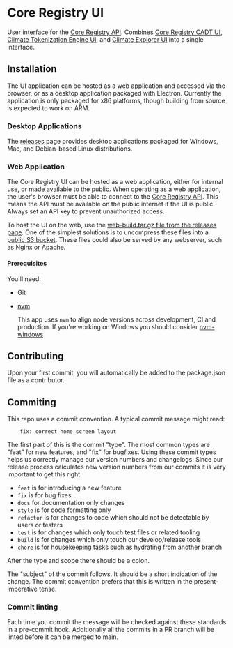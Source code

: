 # Core Registry UI

User interface for the [Core Registry API](https://github.com/Chia-Network/core-registry-api).  Combines [Core Registry CADT UI](https://github.com/Chia-Network/core-registry-cadt-ui/), [Climate Tokenization Engine UI](https://github.com/Chia-Network/Climate-Tokenization-Engine-UI), and [Climate Explorer UI](https://github.com/Chia-Network/climate-explorer-ui) into a single interface.  

## Installation

The UI application can be hosted as a web application and accessed via the browser, or as a desktop application packaged with Electron.  Currently the application is only packaged for x86 platforms, though building from source is expected to work on ARM.  

### Desktop Applications

The [releases](https://github.com/Chia-Network/core-registry-ui/releases) page provides desktop applications packaged for Windows, Mac, and Debian-based Linux distributions.  

### Web Application

The Core Registry UI can be hosted as a web application, either for internal use, or made available to the public.  When operating as a web application, the user's browser must be able to connect to the [Core Registry API](https://github.com/Chia-Network/core-registry-api).  This means the API must be available on the public internet if the UI is public.  Always set an API key to prevent unauthorized access.

To host the UI on the web, use the [web-build.tar.gz file from the releases page](https://github.com/Chia-Network/core-registry-ui/releases). One of the simplest solutions is to uncompress these files into a [public S3 bucket](https://docs.aws.amazon.com/AmazonS3/latest/userguide/WebsiteAccessPermissionsReqd.html). These files could also be served by any webserver, such as Nginx or Apache.  

#### Prerequisites

You'll need:

- Git
- [nvm](https://github.com/nvm-sh/nvm)

  This app uses `nvm` to align node versions across development, CI and production. If you're working on Windows you should consider [nvm-windows](https://github.com/coreybutler/nvm-windows)

## Contributing

Upon your first commit, you will automatically be added to the package.json file as a contributor.

## Commiting

This repo uses a commit convention. A typical commit message might read:

```
    fix: correct home screen layout
```

The first part of this is the commit "type". The most common types are "feat" for new features, and "fix" for bugfixes. Using these commit types helps us correctly manage our version numbers and changelogs. Since our release process calculates new version numbers from our commits it is very important to get this right.

- `feat` is for introducing a new feature
- `fix` is for bug fixes
- `docs` for documentation only changes
- `style` is for code formatting only
- `refactor` is for changes to code which should not be detectable by users or testers
- `test` is for changes which only touch test files or related tooling
- `build` is for changes which only touch our develop/release tools
- `chore` is for housekeeping tasks such as hydrating from another branch

After the type and scope there should be a colon.

The "subject" of the commit follows. It should be a short indication of the change. The commit convention prefers that this is written in the present-imperative tense.

### Commit linting

Each time you commit the message will be checked against these standards in a pre-commit hook. Additionally all the commits in a PR branch will be linted before it can be merged to main.
